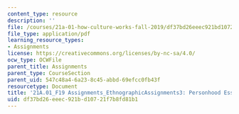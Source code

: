 ```yaml
---
content_type: resource
description: ''
file: /courses/21a-01-how-culture-works-fall-2019/df37bd26eeec921bd10721f7b8fd81b1_MIT21A_01F19_Assignment3_Ex2.pdf
file_type: application/pdf
learning_resource_types:
- Assignments
license: https://creativecommons.org/licenses/by-nc-sa/4.0/
ocw_type: OCWFile
parent_title: Assignments
parent_type: CourseSection
parent_uid: 547c48a4-6a23-8c45-abbd-69efcc0fb43f
resourcetype: Document
title: '21A.01_F19 Assignments_EthnographicAssignments3: Personhood Essay'
uid: df37bd26-eeec-921b-d107-21f7b8fd81b1
---
```


